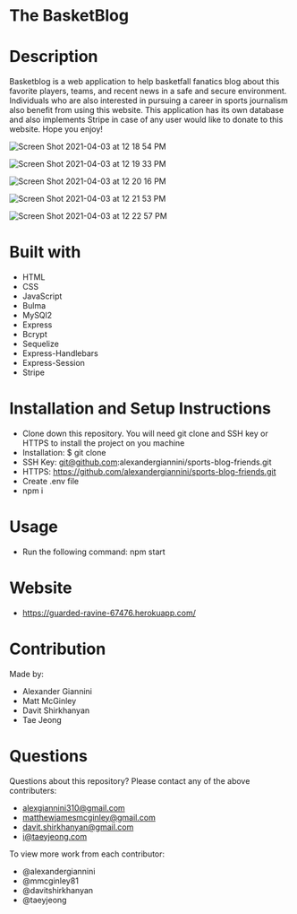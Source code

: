 # The BasketBlog

# Description

Basketblog is a web application to help basketfall fanatics blog about this favorite players, teams, and recent news in a safe and secure environment. Individuals who are also interested in pursuing a career in sports journalism also benefit from using this website. This application has its own database and also implements Stripe in case of any user would like to donate to this website. Hope you enjoy!

![Screen Shot 2021-04-03 at 12 18 54 PM](https://user-images.githubusercontent.com/74731953/113489066-c3fb2500-9476-11eb-91e4-4b39ad0dcebd.png)

![Screen Shot 2021-04-03 at 12 19 33 PM](https://user-images.githubusercontent.com/74731953/113489078-db3a1280-9476-11eb-863d-b1840a25455e.png)

![Screen Shot 2021-04-03 at 12 20 16 PM](https://user-images.githubusercontent.com/74731953/113489098-f4db5a00-9476-11eb-9a48-638275bb0cc1.png)

![Screen Shot 2021-04-03 at 12 21 53 PM](https://user-images.githubusercontent.com/74731953/113489128-2e13ca00-9477-11eb-8ab0-43605cfd3f54.png)

![Screen Shot 2021-04-03 at 12 22 57 PM](https://user-images.githubusercontent.com/74731953/113489145-56032d80-9477-11eb-800e-70066b3abce7.png)

# Built with
- HTML
- CSS
- JavaScript
- Bulma
- MySQl2
- Express
- Bcrypt
- Sequelize
- Express-Handlebars
- Express-Session
- Stripe

# Installation and Setup Instructions
- Clone down this repository. You will need git clone and SSH key or HTTPS to install the project on you machine
- Installation: $ git clone
- SSH Key: git@github.com:alexandergiannini/sports-blog-friends.git
- HTTPS: https://github.com/alexandergiannini/sports-blog-friends.git
- Create .env file
- npm i

# Usage
- Run the following command: npm start

# Website
- https://guarded-ravine-67476.herokuapp.com/

# Contribution
Made by:
- Alexander Giannini
- Matt McGinley
- Davit Shirkhanyan 
- Tae Jeong

# Questions
Questions about this repository? Please contact any of the above contributers:
- alexgiannini310@gmail.com
- matthewjamesmcginley@gmail.com
- davit.shirkhanyan@gmail.com
- i@taeyjeong.com

To view more work from each contributor:
- @alexandergiannini
- @mmcginley81
- @davitshirkhanyan
- @taeyjeong
